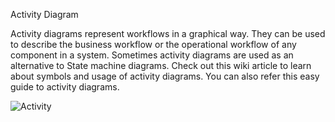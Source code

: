 Activity Diagram

Activity diagrams represent workflows in a graphical way. They can be used to describe the business workflow or the operational workflow of any component in a system. Sometimes activity diagrams are used as an alternative to State machine diagrams. Check out this wiki article to learn about symbols and usage of activity diagrams. You can also refer this easy guide to activity diagrams.

![Activity](https://user-images.githubusercontent.com/72429535/143093221-09122efd-be00-461e-8425-a0b2ec178a87.jpg)
